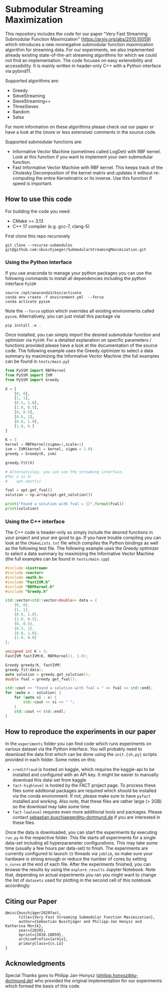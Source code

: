 # Submodular Streaming Maximization

This repository includes the code for our paper "Very Fast Streaming Submodular Function Maximization" (https://arxiv.org/abs/2010.10059) which introduces a new  nonnegative submodular function maximization algorithm for streaming data. For our experiments, we also implemented already existing state-of-the-art streaming algorithms for which we could not find an implementation. The code focuses on easy extensibility and accessibility. It is mainly written in header-only C++ with a Python interface via pybind11. 

Supported algorithms are:

- Greedy
- SieveStreaming
- SieveStreaming++
- ThreeSieves 
- Random
- Salsa

For more information on these algorithms please check out our paper or have a look at the (more or less extensive) comments in the source code.

Supported submodular functions are:

- Informative Vector Machine (sometimes called LogDet) with RBF kernel. Look at this function if you want to implement your own submodular function.
- Fast Informative Vector Machine with RBF kernel. This keeps track of the Cholesky Decomposition of the kernel matrix and updates it without re-computing the entire Kernelmatrix or its inverse. Use this function if speed is important. 

## How to use this code
For building the code you need:

- CMake >= 3.13
- C++ 17 compiler (e.g. gcc-7, clang-5)

First clone this repo recursively

    git clone --recurse-submodules git@github.com:sbuschjaeger/SubmodularStreamingMaximization.git 

### Using the Python Interface

If you use anaconda to manage your python packages you can use the following commands to install all dependencies including the python interface `PySSM` 
    
    source /opt/anaconda3/bin/activate 
    conda env create -f environment.yml  --force
    conda activate pyssm

Note the `--force` option which overrides all existing environments called `pyssm`. Alternatively, you can just install this package via

    pip install -e .

Once installed, you can simply import the desired submodular function and optimizer via `PySSM`. For a detailed explanation on specific parameters / functions provided please have a look at the documentation of the source code.
The following example uses the Greedy optimizer to select a data summary by maximizing the Informative Vector Machine (the full examples can be found in `tests/main.py`)

```python
from PySSM import RBFKernel
from PySSM import IVM
from PySSM import Greedy

X = [
    [0, 0],
    [1, 1],
    [0.5, 1.0],
    [1.0, 0.5],
    [0, 0.5],
    [0.5, 1],
    [0.0, 1.0],
    [1.0, 0.]
]    

K = 3
kernel = RBFKernel(sigma=1,scale=1)
ivm = IVM(kernel = kernel, sigma = 1.0)
greedy = Greedy(K, ivm)

greedy.fit(X)

# Alternativley, you can use the streaming interface. 
#for x in X:
#    opt.next(x)

fval = opt.get_fval()
solution = np.array(opt.get_solution())

print("Found a solution with fval = {}".format(fval))
print(solution)
```

### Using the C++ interface

The C++ code is header-only so simply include the desired functions in your project and your are good to go. If you have trouble compiling you can look at the `CMakeLists.txt` file which compiles the Python bindings as well as the following test file. The following example uses the Greedy optimizer to select a data summary by maximizing the Informative Vector Machine (the full examples can be found in `tests/main.cpp`)

```cpp
#include <iostream>
#include <vector>
#include <math.h>
#include "FastIVM.h"
#include "RBFKernel.h"
#include "Greedy.h"

std::vector<std::vector<double>> data = {
    {0, 0},
    {1, 1},
    {0.5, 1.0},
    {1.0, 0.5},
    {0, 0.5},
    {0.5, 1},
    {0.0, 1.0},
    {1.0, 0.0}
};    

unsigned int K = 3;
FastIVM fastIVM(K, RBFKernel(), 1.0);

Greedy greedy(K, fastIVM)
greedy.fit(data);
auto solution = greedy.get_solution();
double fval = greedy.get_fval();

std::cout << "Found a solution with fval = " << fval << std::endl;
for (auto x : solution) {
    for (auto xi : x) {
        std::cout << xi << " ";
    }
    std::cout << std::endl;
}
```

## How to reproduce the experiments in our paper

In the `experiments` folder you can find code which runs experiments on various dataset via the Python interface. You will probably need to download the data first which can be done using the `init.{sh,py}` scripts provided in each folder. Some notes on this:

- `creditfraud` is hosted on kaggle, which requires the kaggle-api to be installed and configured with an API key. It might be easier to manually download this data-set from kaggle
- `fact-highlevel` is hosted by the FACT project page. To process these files some additional packages are required which should be installed via the conda environment. If not, please make sure to have `pyfact` installed and working. Also note, that these files are rather large (> 2GB) so the download may take some time.
- `fact-lowlevel` requires even more additional tools and packages. Please contact sebastian.buschjaeger@tu-dortmund.de if you are interested in these files.

Once the data is downloaded, you can start the experiments by executing `run.py` in the respective folder. This file starts _all_ experiments for a single data-set including all hyperparameter configurations. This may take some time (usually a few hours per data-set) to finish. The experiments are currently configured to launch `15` threads via `joblib`, so make sure your hardware is strong enough or reduce the number of cores by setting `n_cores` at the end of each file. After the experiments finished, you can browse the results by using the `explore_results` Jupyter Notebook. Note that, depending on actual experiments you ran you might want to change the list of `datasets` used for plotting in the second cell of this notebook accordingly.

## Citing our Paper

    @misc{buschjäger2020fast,
          title={Very Fast Streaming Submodular Function Maximization}, 
          author={Sebastian Buschjäger and Philipp-Jan Honysz and Katharina Morik},
          year={2020},
          eprint={2010.10059},
          archivePrefix={arXiv},
          primaryClass={cs.LG}
    }

## Acknowledgments 
Special Thanks goes to Philipp Jan-Honysz (philipp.honysz@tu-dortmund.de) who provided the original implementation for our experiments which formed the basis of this code. 

